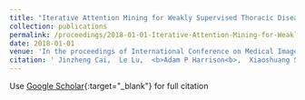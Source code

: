 ```yaml
---
title: "Iterative Attention Mining for Weakly Supervised Thoracic Disease Pattern Localization in Chest X-Rays"
collection: publications
permalink: /proceedings/2018-01-01-Iterative-Attention-Mining-for-Weakly-Supervised-Thoracic-Disease-Pattern-Localization-in-Chest-X-Rays
date: 2018-01-01
venue: 'In the proceedings of International Conference on Medical Image Computing and Computer-Assisted Intervention'
citation: ' Jinzheng Cai,  Le Lu,  <b>Adam P Harrison<b>,  Xiaoshuang Shi,  Pingjun Chen,  Lin Yang, &quot;Iterative Attention Mining for Weakly Supervised Thoracic Disease Pattern Localization in Chest X-Rays.&quot; In the proceedings of International Conference on Medical Image Computing and Computer-Assisted Intervention, 2018.'
---
```

Use [Google Scholar](https://scholar.google.com/scholar?q=Iterative+Attention+Mining+for+Weakly+Supervised+Thoracic+Disease+Pattern+Localization+in+Chest+X+Rays){:target="_blank"} for full citation